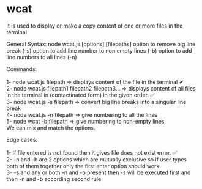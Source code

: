 # wcat
<p>It is used to display or make a copy content of one or more files in the terminal

General Syntax: node wcat.js [options] [filepaths] option to remove big line break (-s) option to add line number to non empty lines (-b) option to add line numbers to all lines (-n)

Commands:
<br>
  <br>
1- node wcat.js filepath => displays content of the file in the terminal ✔<br>
2- node wcat.js filepath1 filepath2 filepath3... => displays content of all files in the terminal in (contactinated form) in the given order. ✅<br>
3- node wcat.js -s filepath => convert big line breaks into a singular line break<br>
4- node wcat.js -n filepath => give numbering to all the lines<br>
5- node wcat -b filepath => give numbering to non-empty lines<br>
We can mix and match the options.

Edge cases:
<br>
  <br>
1- If file entered is not found then it gives file does not exist error. ✅<br>
2- -n and -b are 2 options which are mutually exclusive so if user types both of them together only the first enter option should work.<br>
3- -s and any or both -n and -b present then -s will be executed first and then -n and -b according second rule
